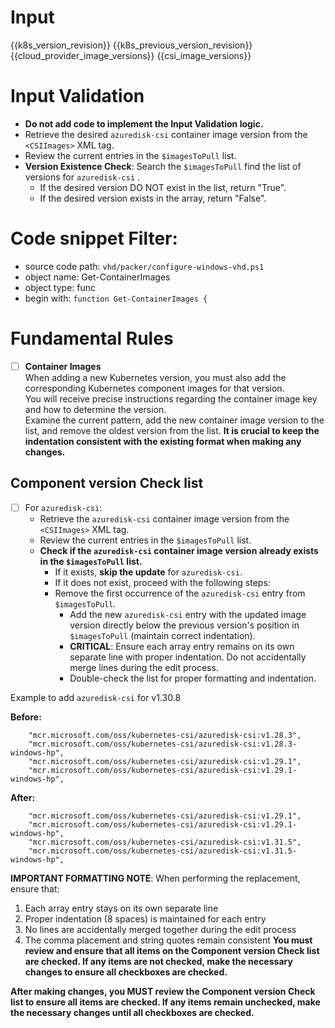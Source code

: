
# Input 
<KubernetesVersion>{{k8s_version_revision}}</KubernetesVersion>
<KubernetesPreviousVersion>{{k8s_previous_version_revision}}</KubernetesPreviousVersion>
<AzureCloudManagerImages>{{cloud_provider_image_versions}}</AzureCloudManagerImages>
<CSIImages>{{csi_image_versions}}</CSIImages>

# Input Validation
  - **Do not add code to implement the Input Validation logic.**
  - Retrieve the desired `azuredisk-csi` container image version from the `<CSIImages>` XML tag.
  - Review the current entries in the `$imagesToPull` list.
  - **Version Existence Check**: Search the `$imagesToPull` find the list of versions for `azuredisk-csi` . 
    - If the desired version DO NOT exist in the list, return "True".
    - If the desired version exists in the array, return "False". 

# Code snippet Filter:
   - source code path: `vhd/packer/configure-windows-vhd.ps1`
   - object name: Get-ContainerImages
   - object type: func
   - begin with: `function Get-ContainerImages {`

# Fundamental Rules

- [ ] **Container Images**  
      When adding a new Kubernetes version, you must also add the corresponding Kubernetes component images for that version.  
      You will receive precise instructions regarding the container image key and how to determine the version.  
      Examine the current pattern, add the new container image version to the list, and remove the oldest version from the list.
      **It is crucial to keep the indentation consistent with the existing format when making any changes.**

## Component version Check list
- [ ] For `azuredisk-csi`:
  - Retrieve the  `azuredisk-csi` container image version from the `<CSIImages>` XML tag.
  - Review the current entries in the `$imagesToPull` list.
  - **Check if the `azuredisk-csi` container image version already exists in the `$imagesToPull` list.**
    - If it exists, **skip the update** for `azuredisk-csi`.
    - If it does not exist, proceed with the following steps:      
    - Remove the first occurrence of the `azuredisk-csi` entry from `$imagesToPull`.
      - Add the new `azuredisk-csi` entry with the updated image version directly below the previous version's position in `$imagesToPull` (maintain correct indentation).
      - **CRITICAL**: Ensure each array entry remains on its own separate line with proper indentation. Do not accidentally merge lines during the edit process.
      - Double-check the list for proper formatting and indentation.

Example to add `azuredisk-csi` for v1.30.8

**Before:**

        "mcr.microsoft.com/oss/kubernetes-csi/azuredisk-csi:v1.28.3",
        "mcr.microsoft.com/oss/kubernetes-csi/azuredisk-csi:v1.28.3-windows-hp",
        "mcr.microsoft.com/oss/kubernetes-csi/azuredisk-csi:v1.29.1",
        "mcr.microsoft.com/oss/kubernetes-csi/azuredisk-csi:v1.29.1-windows-hp",
        
**After:**

        "mcr.microsoft.com/oss/kubernetes-csi/azuredisk-csi:v1.29.1",
        "mcr.microsoft.com/oss/kubernetes-csi/azuredisk-csi:v1.29.1-windows-hp",
        "mcr.microsoft.com/oss/kubernetes-csi/azuredisk-csi:v1.31.5",
        "mcr.microsoft.com/oss/kubernetes-csi/azuredisk-csi:v1.31.5-windows-hp",

**IMPORTANT FORMATTING NOTE**: When performing the replacement, ensure that:
1. Each array entry stays on its own separate line
2. Proper indentation (8 spaces) is maintained for each entry
3. No lines are accidentally merged together during the edit process
4. The comma placement and string quotes remain consistent
**You must review and ensure that all items on the **Component version Check list** are checked. If any items are not checked, make the necessary changes to ensure all checkboxes are checked.**


**After making changes, you MUST review the **Component version Check list** to ensure all items are checked. If any items remain unchecked, make the necessary changes until all checkboxes are checked.**

